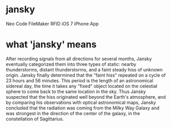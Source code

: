 jansky
======

Neo Code FileMaker RFID iOS 7 iPhone App


what 'jansky' means
===================
After recording signals from all directions for several months, Jansky eventually categorized them into three types of static: nearby thunderstorms, distant thunderstorms, and a faint steady hiss of unknown origin. Jansky finally determined that the "faint hiss" repeated on a cycle of 23 hours and 56 minutes. This period is the length of an astronomical sidereal day, the time it takes any "fixed" object located on the celestial sphere to come back to the same location in the sky. Thus Jansky suspected that the hiss originated well beyond the Earth's atmosphere, and by comparing his observations with optical astronomical maps, Jansky concluded that the radiation was coming from the Milky Way Galaxy and was strongest in the direction of the center of the galaxy, in the constellation of Sagittarius.

